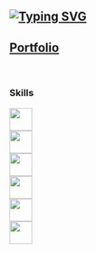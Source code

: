 ## [![Typing SVG](https://readme-typing-svg.demolab.com?font=Winky+Rough&weight=500&pause=1000&color=2EF7E7&background=257FFF00&width=435&lines=Ol%C3%A1+bem-vindo+ao+meu+GitHub+)](https://git.io/typing-svg)
## [Portfolio ](https://thiag519.github.io/portf-lio-/)
<!--

 🔭 Conheça meus projetos ...

 <div>
   <h1>Urna eletrônica </h1>
  <a target="_blank" href="https://github.com/thiag519/projeto-urna"><img height="150px" src="https://github.com/user-attachments/assets/8f9ccd58-807a-4020-8239-2baf01673e92"/> </a> 
   <br/>
   <h3>Tecnologias utilizadas </h3>
   <img height="40px" src="https://cdn.jsdelivr.net/gh/devicons/devicon@latest/icons/css3/css3-original.svg" /> 
   <img height="40px" src="https://cdn.jsdelivr.net/gh/devicons/devicon@latest/icons/javascript/javascript-original.svg" />  
   <img height="40px" src="https://cdn.jsdelivr.net/gh/devicons/devicon@latest/icons/html5/html5-original.svg" />
 </div>
 <br/>
 <div>
 <h1>Pizzas</h1>
  <a target="_blank" href="https://github.com/thiag519/projeto_pizza"><img height="150px" src="https://github.com/user-attachments/assets/7f1abb61-ed8b-46da-b927-8a577a1fb56d"/></a>
   
   <br/>
   <h3>Tecnologias utilizadas </h3>
   <img height="40px" src="https://cdn.jsdelivr.net/gh/devicons/devicon@latest/icons/css3/css3-original.svg" /> 
   <img height="40px" src="https://cdn.jsdelivr.net/gh/devicons/devicon@latest/icons/javascript/javascript-original.svg" />  
   <img height="40px" src="https://cdn.jsdelivr.net/gh/devicons/devicon@latest/icons/html5/html5-original.svg" />
 </div>
 <div>
   <h1>Quadro de desenho</h1>
    <a target="_blank" href="https://github.com/thiag519/quadro-de-desenho"><img height="150px" src="https://github.com/user-attachments/assets/8b5b4b61-c9bb-4ca7-9a6e-8e11d8594169"/></a> 
  
   <br/>
   <h3>Tecnologias</h3>
   <img height="40px" src="https://cdn.jsdelivr.net/gh/devicons/devicon@latest/icons/css3/css3-original.svg" /> 
   <img height="40px" src="https://cdn.jsdelivr.net/gh/devicons/devicon@latest/icons/javascript/javascript-original.svg" />  
   <img height="40px" src="https://cdn.jsdelivr.net/gh/devicons/devicon@latest/icons/html5/html5-original.svg" />
 </div>
 <div>
 <h1>Site web</h1>
  <a target="_blank" href="https://github.com/thiag519/site-web"><img height="150px" src="https://github.com/user-attachments/assets/18d83248-28c4-43b2-8305-db8e411405bd"/></a>
   
   <br/>
   <h3>Tecnologias utilizadas </h3>
   <img height="40px" src="https://cdn.jsdelivr.net/gh/devicons/devicon@latest/icons/css3/css3-original.svg" /> 
   <img height="40px" src="https://cdn.jsdelivr.net/gh/devicons/devicon@latest/icons/javascript/javascript-original.svg" />  
   <img height="40px" src="https://cdn.jsdelivr.net/gh/devicons/devicon@latest/icons/html5/html5-original.svg" />
 </div>
 
  <div>
 <h1>Calculadora IMC</h1>
  <a target="_blank" href="https://github.com/thiag519/react-calc-imc"><img height="150px" src="https://github.com/user-attachments/assets/d938085e-0e95-4eb3-a567-81f7f90ee6a7"/></a>
 
   <br/>
   <h3>Tecnologias utilizadas </h3>
   <img height="40px" src="https://cdn.jsdelivr.net/gh/devicons/devicon@latest/icons/react/react-original.svg" /> 
   <img height="40px" src="https://cdn.jsdelivr.net/gh/devicons/devicon@latest/icons/css3/css3-original.svg" />  
   <img height="40px" src="https://cdn.jsdelivr.net/gh/devicons/devicon@latest/icons/typescript/typescript-original.svg" />
 </div>
<div>
-->
  <br/>
  <h3>Skills</h3>
  <div style="display: fles;">
    <div><img height="40px" src="https://img.shields.io/badge/CSS3-1572B6?style=for-the-badge&logo=css3&logoColor=white" /> </div>
   <div><img height="40px" src="https://img.shields.io/badge/HTML5-E34F26?style=for-the-badge&logo=html5&logoColor=white" /> </div>
   <div><img height="40px" src="https://img.shields.io/badge/TypeScript-007ACC?style=for-the-badge&logo=typescript&logoColor=white" /></div>
   <div><img height="40px" src="https://img.shields.io/badge/JavaScript-F7DF1E?style=for-the-badge&logo=javascript&logoColor=black" /></div>
   <div><img height="40px" src="https://img.shields.io/badge/Tailwind_CSS-38B2AC?style=for-the-badge&logo=tailwind-css&logoColor=white" /></div>
   <div><img height="40px" src="https://img.shields.io/badge/React-20232A?style=for-the-badge&logo=react&logoColor=61DAFB" /></div>
 </div>
</div>
  



<!--
**thiag519/thiag519** is a ✨ _special_ ✨ repository because its `README.md` (this file) appears on your GitHub profile.

Here are some ideas to get you started:

- 

- 👯 I’m looking to collaborate on ...
- 🤔 I’m looking for help with ...
- 💬 Ask me about ...
- 📫 How to reach me: ...
- 😄 Pronouns: ...
- ⚡ Fun fact: ...
-->
